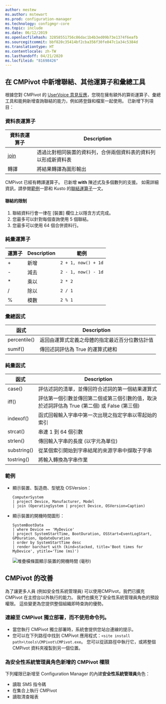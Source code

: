 ```yaml
---
author: mestew
ms.author: mstewart
ms.prod: configuration-manager
ms.technology: configmgr-core
ms.topic: include
ms.date: 06/12/2019
ms.openlocfilehash: 32858551756c86dac1b4b3ed09b73e1374f6eafb
ms.sourcegitcommit: bbf820c35414bf2cba356f30fe047c1a34c5384d
ms.translationtype: HT
ms.contentlocale: zh-TW
ms.lasthandoff: 04/21/2020
ms.locfileid: "81698426"
---
```

## <a name="add-joins-additional-operators-and-aggregators-in-cmpivot"></a><a name="bkmk_cmpivot"></a> 在 CMPivot 中新增聯結、其他運算子和彙總工具
<!--4054074-->
 根據您對 CMPivot 的 [UserVoice 意見反應](https://configurationmanager.uservoice.com/forums/300492-ideas/suggestions/35636239-cmpivot-additional-operators-and-joins)，您現在擁有額外的算術運算子、彙總工具和能夠新增查詢聯結的能力，例如將登錄和檔案一起使用。 已新增下列項目：

### <a name="table-operators"></a>資料表運算子

|資料表運算子| Description|
|-----|-----|
| [join](https://docs.microsoft.com/azure/kusto/query/joinoperator)| 透過比對相同裝置的資料列，合併兩個資料表的資料列以形成新資料表|
|轉譯|將結果轉譯為圖形輸出|

CMPivot 已經有轉譯運算子。 已新增 **with** 陳述式及多個數列的支援。 如需詳細資訊，請參閱[範例](#bkmk_cmpivot-examples)一節和 Kusto 的[聯結運算子](https://docs.microsoft.com/azure/kusto/query/joinoperator)一文。 

#### <a name="limitations-for-joins"></a>聯結的限制

1. 聯結資料行會一律在 [裝置]  欄位上以隱含方式完成。
1. 您最多可以針對每個查詢使用 5 個聯結。
1. 您最多可以使用 64 個合併資料行。

### <a name="scalar-operators"></a>純量運算子

|運算子| Description|範例|
|-----|-----|-----|
| + | 新增| `2 + 1, now() + 1d`|
| - |  減去| `2 - 1, now() - 1d`|
| * | 乘以| `2 * 2`|
| / | 除以 | `2 / 1`|
| % | 模數 | `2 % 1`

### <a name="aggregation-functions"></a>彙總函式

|函式| Description|
|-----|-----|
| percentile()| 返回由運算式定義之母體的指定最近百分位數估計值|
| sumif() | 傳回述詞評估為 True 的運算式總和|

### <a name="scalar-functions"></a>純量函式

|函式| Description|
|-----|-----|
| case()| 評估述詞的清單，並傳回符合述詞的第一個結果運算式 |
| iff() | 評估第一個引數並傳回第二個或第三個引數的值，取決於述詞評估為 True (第二個) 或 False (第三個)|
 | indexof() | 函式回報輸入字串中第一次出現之指定字串以零起始的索引|
| strcat() | 串連 1 到 64 個引數 |
| strlen()| 傳回輸入字串的長度 (以字元為單位)|
| substring() | 從某個索引開始到字串結尾的來源字串中擷取子字串 |
| tostring() | 將輸入轉換為字串作業 |


### <a name="examples"></a><a name="bkmk_cmpivot-examples"></a> 範例

- 顯示裝置、製造商、型號及 OSVersion：

   ``` Kusto
   ComputerSystem
   | project Device, Manufacturer, Model
   | join (OperatingSystem | project Device, OSVersion=Caption)
   ```

- 顯示裝置的開機時間圖形：

   ``` Kusto
   SystemBootData
   | where Device == 'MyDevice'
   | project SystemStartTime, BootDuration, OSStart=EventLogStart, GPDuration, UpdateDuration
   | order by SystemStartTime desc
   | render barchart with (kind=stacked, title='Boot times for MyDevice', ytitle='Time (ms)')
   ```
 
   ![堆疊橫條圖顯示裝置的開機時間 (毫秒)](../../media/4054074-render-using-with-statement.png)


## <a name="improvements-to-cmpivot"></a>CMPivot 的改善

為了讓更多人員 (例如安全性系統管理員) 可以使用CMPivot，我們已擴充 CMPivot 在主控台以外執行的能力。 我們也擴充了安全性系統管理員角色的預設權限。 這些變更為您提供整個組織即時查詢的優勢。

### <a name="connect-to-cmpivot-standalone-without-using-the-command-line"></a>連線至 CMPivot 獨立部署，而不使用命令列。
<!--4619340-->

- 當您執行 CMPivot 獨立部署時，系統會提供您站台連線的提示。 
- 您可以在下列路徑中找到 CMPivot 應用程式：`<site install path>\tools\CMPivot\CMPivot.exe`。 您可以從該路徑中執行它，或將整個 CMPivot 資料夾複製到另一個位置。
 
### <a name="added-cmpivot-permissions-to-the-security-administrator-role"></a>為安全性系統管理員角色新增的 CMPivot 權限
<!--4683130-->

下列權限已新增至 Configuration Manager 的內建**安全性系統管理員**角色：
- 讀取 SMS 指令碼
- 在集合上執行 CMPivot
- 讀取清查報表

